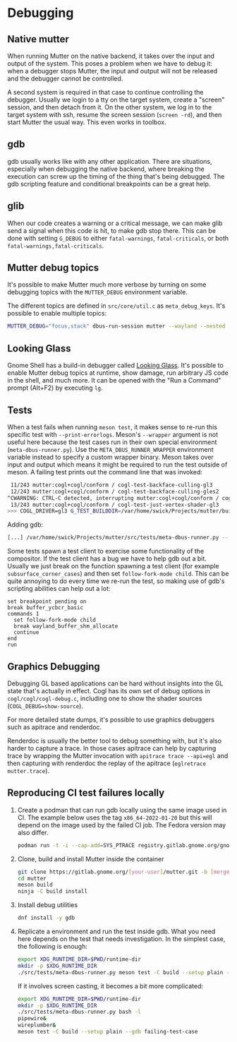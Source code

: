 # Debugging

## Native mutter

When running Mutter on the native backend, it takes over the input and output of the system. This poses a problem when we have to debug it: when a debugger stops Mutter, the input and output will not be released and the debugger cannot be controlled.

A second system is required in that case to continue controlling the debugger. Usually we login to a tty on the target system, create a "screen" session, and then detach from it. On the other system, we log in to the target system with ssh, resume the screen session (`screen -rd`), and then start Mutter the usual way. This even works in toolbox.

## gdb

gdb usually works like with any other application. There are situations, especially when debugging the native backend, where breaking the execution can screw up the timing of the thing that's being debugged. The gdb scripting feature and conditional breakpoints can be a great help.

## glib

When our code creates a warning or a critical message, we can make glib send a signal when this code is hit, to make gdb stop there. This can be done with setting `G_DEBUG` to either `fatal-warnings`, `fatal-criticals`, or both `fatal-warnings,fatal-criticals`.

## Mutter debug topics

It's possible to make Mutter much more verbose by turning on some debugging topics with the `MUTTER_DEBUG` environment variable.

The different topics are defined in `src/core/util.c` as `meta_debug_keys`. It's possible to enable multiple topics:
```sh
MUTTER_DEBUG="focus,stack" dbus-run-session mutter --wayland --nested
```

## Looking Glass

Gnome Shell has a build-in debugger called [Looking Glass](https://gitlab.gnome.org/GNOME/gnome-shell/-/blob/main/docs/looking-glass.md). It's possible to enable Mutter debug topics at runtime, show damage, run arbitrary JS code in the shell, and much more. It can be opened with the "Run a Command" prompt (Alt+F2) by executing `lg`.

## Tests

When a test fails when running `meson test`, it makes sense to re-run this specific test with `--print-errorlogs`. Meson's `--wrapper` argument is not useful here because the test cases run in their own special environment (`meta-dbus-runner.py`). Use the `META_DBUS_RUNNER_WRAPPER` environment variable instead to specify a custom wrapper binary. Meson takes over input and output which means it might be required to run the test outside of meson. A failing test prints out the command line that was invoked:
```sh
 11/243 mutter:cogl+cogl/conform / cogl-test-backface-culling-gl3                                               OK              1.49s
 12/243 mutter:cogl+cogl/conform / cogl-test-backface-culling-gles2                                             OK              1.46s
^CWARNING: CTRL-C detected, interrupting mutter:cogl+cogl/conform / cogl-test-just-vertex-shader-gl3
 13/243 mutter:cogl+cogl/conform / cogl-test-just-vertex-shader-gl3                                             INTERRUPT       0.75s   killed by signal 15 SIGTERM
>>> COGL_DRIVER=gl3 G_TEST_BUILDDIR=/var/home/swick/Projects/mutter/build/src/tests/cogl/conform MALLOC_PERTURB_=83 G_TEST_SRCDIR=/var/home/swick/Projects/mutter/src/tests/cogl/conform G_ENABLE_DIAGNOSTIC=0 LD_LIBRARY_PATH=/var/home/swick/Projects/mutter/build/cogl/cogl:/var/home/swick/Projects/mutter/build/src/tests:/var/home/swick/Projects/mutter/build/mtk/mtk:/var/home/swick/Projects/mutter/build/clutter/clutter:/var/home/swick/Projects/mutter/build/cogl/cogl-pango:/var/home/swick/Projects/mutter/build/src /var/home/swick/Projects/mutter/src/tests/meta-dbus-runner.py -- /var/home/swick/Projects/mutter/build/src/tests/cogl/conform/cogl-test-just-vertex-shader

```

Adding gdb:
```sh
[...] /var/home/swick/Projects/mutter/src/tests/meta-dbus-runner.py -- gdb --args /var/home/swick/Projects/mutter/build/src/tests/cogl/conform/cogl-test-just-vertex-shader
```

Some tests spawn a test client to exercise some functionality of the compositor. If the test client has a bug we have to help gdb out a bit. Usually we just break on the function spawning a test client (for example `subsurface_corner_cases`) and then set `follow-fork-mode child`. This can be quite annoying to do every time we re-run the test, so making use of gdb's scripting abilities can help out a lot:
```
set breakpoint pending on
break buffer_ycbcr_basic
commands 1
  set follow-fork-mode child
  break wayland_buffer_shm_allocate
  continue
end
run
```

## Graphics Debugging

Debugging GL based applications can be hard without insights into the GL state that's actually in effect. Cogl has its own set of debug options in `cogl/cogl/cogl-debug.c`, including one to show the shader sources (`COGL_DEBUG=show-source`).

For more detailed state dumps, it's possible to use graphics debuggers such as apitrace and renderdoc.

Renderdoc is usually the better tool to debug something with, but it's also harder to capture a trace. In those cases apitrace can help by capturing trace by wrapping the Mutter invocation with `apitrace trace --api=egl` and then capturing with renderdoc the replay of the apitrace (`eglretrace mutter.trace`).

## Reproducing CI test failures locally

1. Create a podman that can run gdb locally using the same image used in CI. The example below uses the tag `x86_64-2022-01-20` but this will depend on the image used by the failed CI job. The Fedora version may also differ.

    ```sh
    podman run -t -i --cap-add=SYS_PTRACE registry.gitlab.gnome.org/gnome/mutter/fedora/35:x86_64-2022-01-20 bash -l
    ```

2. Clone, build and install Mutter inside the container

    ```sh
    git clone https://gitlab.gnome.org/[your-user]/mutter.git -b [merge-request-branch]
    cd mutter
    meson build
    ninja -C build install
    ```

3. Install debug utilities

    ```sh
    dnf install -y gdb
    ```

4. Replicate a environment and run the test inside gdb. What you need here depends on the test that needs investigation. In the simplest case, the following is enough:

    ```sh
    export XDG_RUNTIME_DIR=$PWD/runtime-dir
    mkdir -p $XDG_RUNTIME_DIR
    ./src/tests/meta-dbus-runner.py meson test -C build --setup plain --gdb failing-test-case
    ```

    If it involves screen casting, it becomes a bit more complicated:

    ```sh
    export XDG_RUNTIME_DIR=$PWD/runtime-dir
    mkdir -p $XDG_RUNTIME_DIR
    ./src/tests/meta-dbus-runner.py bash -l
    pipewire&
    wireplumber&
    meson test -C build --setup plain --gdb failing-test-case
    ```
